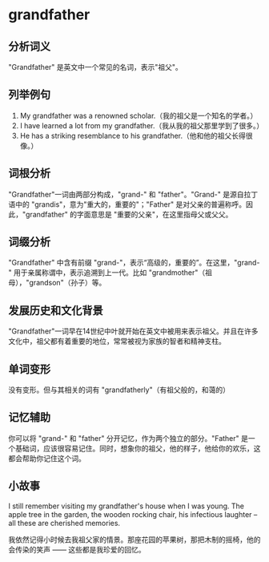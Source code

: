 # grandfather

## 分析词义

  

"Grandfather" 是英文中一个常见的名词，表示"祖父"。

  

## 列举例句

  

1.  My grandfather was a renowned scholar.（我的祖父是一个知名的学者。）
2.  I have learned a lot from my grandfather.（我从我的祖父那里学到了很多。）
3.  He has a striking resemblance to his grandfather.（他和他的祖父长得很像。）

  

## 词根分析

  

"Grandfather"一词由两部分构成，"grand-" 和 "father"。"Grand-" 是源自拉丁语中的 "grandis"，意为"重大的，重要的"；"Father" 是对父亲的普遍称呼。因此，"grandfather" 的字面意思是 "重要的父亲"，在这里指母父或父父。

  

## 词缀分析

  

"Grandfather" 中含有前缀 "grand-"，表示“高级的，重要的”。在这里，"grand-" 用于亲属称谓中，表示追溯到上一代。比如 "grandmother"（祖母），"grandson"（孙子）等。

  

## 发展历史和文化背景

  

"Grandfather"一词早在14世纪中叶就开始在英文中被用来表示祖父。并且在许多文化中，祖父都有着重要的地位，常常被视为家族的智者和精神支柱。

  

## 单词变形

  

没有变形。但与其相关的词有 "grandfatherly"（有祖父般的，和蔼的）

  

## 记忆辅助

  

你可以将 "grand-" 和 "father" 分开记忆，作为两个独立的部分。"Father" 是一个基础词，应该很容易记住。同时，想象你的祖父，他的样子，他给你的欢乐，这都会帮助你记住这个词。

  

## 小故事

  

I still remember visiting my grandfather's house when I was young. The apple tree in the garden, the wooden rocking chair, his infectious laughter – all these are cherished memories.

  

我依然记得小时候去我祖父家的情景。那座花园的苹果树，那把木制的摇椅，他的会传染的笑声 —— 这些都是我珍爱的回忆。
